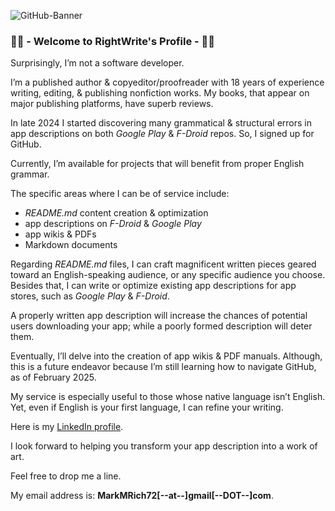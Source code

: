 ![GitHub-Banner](https://github.com/user-attachments/assets/d497d379-6d4e-46e3-8691-2ca3b369b8c4)
### ✍🏻 - Welcome to RightWrite's Profile - ✍🏻
Surprisingly, I’m not a software developer. 

I’m a published author & copyeditor/proofreader with 18 years of experience writing, editing, & publishing nonfiction works. My books, that appear on major publishing platforms, have superb reviews.

In late 2024 I started discovering many grammatical & structural errors in app descriptions on both *Google Play* & *F-Droid* repos. So, I signed up for GitHub. 

Currently, I’m available for projects that will benefit from proper English grammar.

The specific areas where I can be of service include:

- *README.md* content creation & optimization
- app descriptions on *F-Droid* & *Google Play*
- app wikis & PDFs
- Markdown documents

Regarding *README.md* files, I can craft magnificent written pieces geared toward an English-speaking audience, or any specific audience you choose. Besides that, I can write or optimize existing app descriptions for app stores, such as *Google Play* & *F-Droid*. 

A properly written app description will increase the chances of potential users downloading your app; while a poorly formed description will deter them.

Eventually, I’ll delve into the creation of app wikis & PDF manuals. Although, this is a future endeavor because I’m still learning how to navigate GitHub, as of February 2025.

My service is especially useful to those whose native language isn’t English. Yet, even if English is your first language, I can refine your writing.

Here is my [LinkedIn profile](https://www.linkedin.com/in/markrich72/).

I look forward to helping you transform your app description into a work of art.

Feel free to drop me a line.

My email address is: **MarkMRich72[--at--]gmail[--DOT--]com**.

<!--This appears to be for comments, just like HTML.-->

<!--
**RightWrite/RightWrite** is a ✨ _special_ ✨ repository because its `README.md` (this file) appears on your GitHub profile.

Here are some ideas to get you started:

- 🔭 I’m currently working on ...
- 🌱 I’m currently learning ...
- 👯 I’m looking to collaborate on ...
- 🤔 I’m looking for help with ...
- 💬 Ask me about ...
- 📫 How to reach me: ...
- 😄 Pronouns: ...
- ⚡ Fun fact: ...
-->
